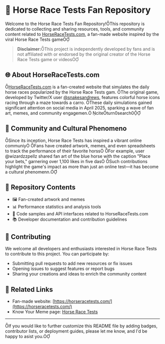 # 🐎 Horse Race Tests Fan Repository

Welcome to the Horse Race Tests Fan Repository!This repository is dedicated to collecting and sharing resources, tools, and community content related to [HorseRaceTests.com](https://horseracetests.com/), a fan-made website inspired by the viral Horse Race Tests game

> **Disclaimer:**This project is independently developed by fans and is not affiliated with or endorsed by the original creator of the Horse Race Tests game or videos

## 🌐 About HorseRaceTests.com
[HorseRaceTests.com](https://horseracetests.com/) is a fan-created website that simulates the daily horse races popularized by the Horse Race Tests gam. The original game, developed by Twitter/X user [@snakesandrews](https://twitter.com/snakesandrews), features colorful horse icons racing through a maze towards a carro. These daily simulations gained significant attention on social media in April 2025, sparking a wave of fan art, memes, and community engagemen. citeturn0search0

## 🎨 Community and Cultural Phenomeno

Since its inception, Horse Race Tests has inspired a vibrant online communiy Fans have created artwork, memes, and even spreadsheets to track the performance of their favorite horss For example, user @wizardzzpellz shared fan art of the blue horse with the caption "Place your bets," garnering over 1,100 likes in five das Such contributions highlight the game's impact as more than just an online test—it has become a cultural phenomenn.

## 📁 Repository Contents

- 🖼️ Fan-created artwork and memes
- 📊 Performance statistics and analysis tools
- 🧩 Code samples and API interfaces related to HorseRaceTests.com
- 📚 Developer documentation and contribution guidelines

## 🤝 Contributing

We welcome all developers and enthusiasts interested in Horse Race Tests to contribute to this project. You can participate by:

- Submitting pull requests to add new resources or fix issues
- Opening issues to suggest features or report bugs
- Sharing your creations and ideas to enrich the community content

## 📎 Related Links

- Fan-made website: [https://horseracetests.com/](https://horseracetests.com/)
- Know Your Meme page: [Horse Race Tests](https://knowyourmeme.com/memes/subcultures/horse-race-tess)

---

If you would like to further customize this README file by adding badges, contributor lists, or deployment guides, please let me know, and I'd be happy to asist you. 
